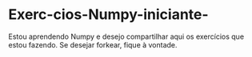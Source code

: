 # Exerc-cios-Numpy-iniciante-
Estou aprendendo Numpy e desejo compartilhar aqui os exercícios que estou fazendo. Se desejar forkear, fique à vontade. 
